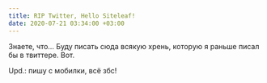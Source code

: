 ```yaml
---
title: RIP Twitter, Hello Siteleaf!
date: 2020-07-21 03:34:00 +03:00
---
```


Знаете, что… Буду писать сюда всякую хрень, которую я раньше писал бы в твиттере. Вот.

Upd.: пишу с мобилки, всё збс!
